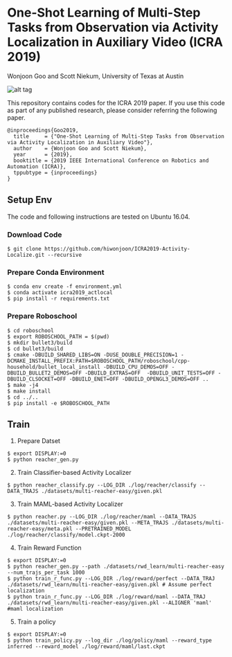 # One-Shot Learning of Multi-Step Tasks from Observation via Activity Localization in Auxiliary Video (ICRA 2019)

Wonjoon Goo and Scott Niekum, University of Texas at Austin

![alt tag](https://github.com/hiwonjoon/ICRA2019-Activity-Localize/raw/master/assets/Figure.png)

This repository contains codes for the ICRA 2019 paper. If you use this code as part of any published research, please consider referring the following paper.

```
@inproceedings{Goo2019,
  title     = {"One-Shot Learning of Multi-Step Tasks from Observation via Activity Localization in Auxiliary Video"},
  author    = {Wonjoon Goo and Scott Niekum},
  year      = {2019},
  booktitle = {2019 IEEE International Conference on Robotics and Automation (ICRA)},
  tppubtype = {inproceedings}
}
```

## Setup Env

The code and following instructions are tested on Ubuntu 16.04.

### Download Code

```
$ git clone https://github.com/hiwonjoon/ICRA2019-Activity-Localize.git --recursive
```

### Prepare Conda Environment

```
$ conda env create -f environment.yml
$ conda activate icra2019_actlocal
$ pip install -r requirements.txt
```

### Prepare Roboschool

```
$ cd roboschool
$ export ROBOSCHOOL_PATH = $(pwd)
$ mkdir bullet3/build
$ cd bullet3/build
$ cmake -DBUILD_SHARED_LIBS=ON -DUSE_DOUBLE_PRECISION=1 -DCMAKE_INSTALL_PREFIX:PATH=$ROBOSCHOOL_PATH/roboschool/cpp-household/bullet_local_install -DBUILD_CPU_DEMOS=OFF -DBUILD_BULLET2_DEMOS=OFF -DBUILD_EXTRAS=OFF  -DBUILD_UNIT_TESTS=OFF -DBUILD_CLSOCKET=OFF -DBUILD_ENET=OFF -DBUILD_OPENGL3_DEMOS=OFF ..
$ make -j4
$ make install
$ cd ../..
$ pip install -e $ROBOSCHOOL_PATH
```

## Train

1. Prepare Datset

```
$ export DISPLAY:=0
$ python reacher_gen.py
```

2. Train Classifier-based Activity Localizer

```
$ python reacher_classify.py --LOG_DIR ./log/reacher/classify --DATA_TRAJS ./datasets/multi-reacher-easy/given.pkl
```

3. Train MAML-based Activity Localizer

```
$ python reacher.py --LOG_DIR ./log/reacher/maml --DATA_TRAJS ./datasets/multi-reacher-easy/given.pkl --META_TRAJS ./datasets/multi-reacher-easy/meta.pkl --PRETRAINED_MODEL ./log/reacher/classify/model.ckpt-2000
```

4. Train Reward Function

```
$ export DISPLAY:=0
$ python reacher_gen.py --path ./datasets/rwd_learn/multi-reacher-easy --num_trajs_per_task 1000
$ python train_r_func.py --LOG_DIR ./log/reward/perfect --DATA_TRAJ ./datasets/rwd_learn/multi-reacher-easy/given.pkl # Assume perfect localization
$ python train_r_func.py --LOG_DIR ./log/reward/maml --DATA_TRAJ ./datasets/rwd_learn/multi-reacher-easy/given.pkl --ALIGNER 'maml' #maml localization
```

5. Train a policy

```
$ export DISPLAY:=0
$ python train_policy.py --log_dir ./log/policy/maml --reward_type inferred --reward_model ./log/reward/maml/last.ckpt
```
